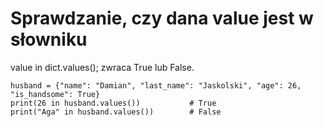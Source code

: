 # Sprawdzanie, czy dana value jest w słowniku  
value in dict.values(); zwraca True lub False.   
  
```
husband = {"name": "Damian", "last_name": "Jaskolski", "age": 26, "is_handsome": True}
print(26 in husband.values())           # True
print("Aga" in husband.values())        # False
```

